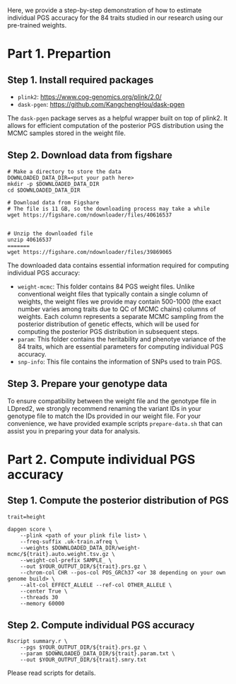 Here, we provide a step-by-step demonstration of how to estimate individual PGS accuracy for the 84 traits studied in our research using our pre-trained weights.

# Part 1. Prepartion

## Step 1. Install required packages
- `plink2`: https://www.cog-genomics.org/plink/2.0/
- `dask-pgen`: https://github.com/KangchengHou/dask-pgen

The `dask-pgen` package serves as a helpful wrapper built on top of plink2. It allows for efficient computation of the posterior PGS distribution using the MCMC samples stored in the weight file.

## Step 2. Download data from figshare 

```{bash}
# Make a directory to store the data
DOWNLOADED_DATA_DIR=<put your path here>
mkdir -p $DOWNLOADED_DATA_DIR
cd $DOWNLOADED_DATA_DIR

# Download data from Figshare
# The file is 11 GB, so the downloading process may take a while
wget https://figshare.com/ndownloader/files/40616537


# Unzip the downloaded file
unzip 40616537
=======
wget https://figshare.com/ndownloader/files/39869065
```
The downloaded data contains essential information required for computing individual PGS accuracy:  
- `weight-mcmc`: This folder contains 84 PGS weight files. Unlike conventional weight files that typically contain a single column of weights, the weight files we provide may contain 500-1000 (the exact number varies among traits due to QC of MCMC chains) columns of weights. Each column represents a separate MCMC sampling from the posterior distribution of genetic effects, which will be used for computing the posterior PGS distribution in subsequent steps. 
- `param`: This folder contains the heritability and phenotye variance of the 84 traits, which are essential parameters for computing individual PGS accuracy. 
- `snp-info`: This file contains the information of SNPs used to train PGS. 

## Step 3. Prepare your genotype data 
To ensure compatibility between the weight file and the genotype file in LDpred2, we strongly recommend renaming the variant IDs in your genotype file to match the IDs provided in our weight file. For your convenience, we have provided example scripts `prepare-data.sh` that can assist you in preparing your data for analysis.


# Part 2. Compute individual PGS accuracy 

## Step 1. Compute the posterior distribution of PGS
```{bash}
trait=height

dapgen score \
    --plink <path of your plink file list> \
    --freq-suffix .uk-train.afreq \
    --weights $DOWNLOADED_DATA_DIR/weight-mcmc/${trait}.auto.weight.tsv.gz \
    --weight-col-prefix SAMPLE_ \
    --out $YOUR_OUTPUT_DIR/${trait}.prs.gz \
    --chrom-col CHR --pos-col POS_GRCh37 <or 38 depending on your own genome build> \
    --alt-col EFFECT_ALLELE --ref-col OTHER_ALLELE \
    --center True \
    --threads 30
    --memory 60000
```

## Step 2. Compute individual PGS accuracy
```{bash}
Rscript summary.r \
    --pgs $YOUR_OUTPUT_DIR/${trait}.prs.gz \
    --param $DOWNLOADED_DATA_DIR/${trait}.param.txt \
    --out $YOUR_OUTPUT_DIR/${trait}.smry.txt
```

Please read scripts for details.

        
